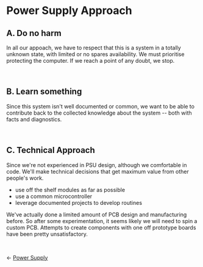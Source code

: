 # Power Supply Approach

## A. Do no harm

In all our appoach, we have to respect that this is a system in a totally unknown state, with limited or no spares availability. We must prioritise protecting the computer. If we reach a point of any doubt, we stop.

<br>

## B. Learn something

Since this system isn't well documented or common, we want to be able to contribute back to the collected knowledge about the system -- both with facts and diagnostics.

<br>

## C. Technical Approach

Since we're not experienced in PSU design, although we comfortable in code. We'll make technical decisions that get maximum value from other people's work. 
- use off the shelf modules as far as possible 
- use a common microcontroller 
- leverage documented projects to develop routines

We've actually done a limited amount of PCB design and manufacturing before. So after some experimentation, it seems likely we will need to spin a custom PCB. Attempts to create components with one off prototype boards have been pretty unsatisfactory.

<br>

<- [Power Supply](power.md)